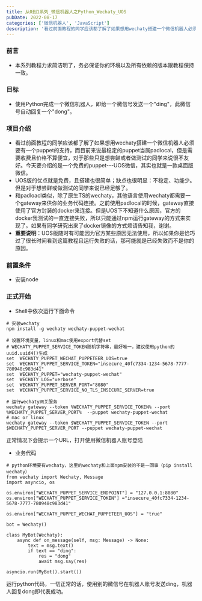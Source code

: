 ```yaml
---
title: 从0到1系列_微信机器人之Python_Wechaty_UOS
pubDate: 2022-08-17
categories: ['微信机器人', 'JavaScript']
description: '看过前面教程的同学应该都了解了如果想用wechaty搭建一个微信机器人必须要有一个puppet的支持，而目前来说最稳定的puppet当属padlocal，但是需要收费且价格不算便宜，对于那些只是想尝鲜或者做测试的同学来说很不友好。今天要介绍的是一个免费的puppet---UOS微信，其实也就是一款桌面版微信。'
---
```


### 前言

- 本系列教程力求简洁明了，务必保证你的环境以及所有依赖的版本跟教程保持一致。

### 目标

- 使用Python完成一个微信机器人，即给一个微信号发送一个"ding"，此微信号自动回复一个"dong"。

### 项目介绍

- 看过前面教程的同学应该都了解了如果想用wechaty搭建一个微信机器人必须要有一个puppet的支持，而目前来说最稳定的puppet当属padlocal，但是需要收费且价格不算便宜，对于那些只是想尝鲜或者做测试的同学来说很不友好。今天要介绍的是一个免费的puppet---UOS微信，其实也就是一款桌面版微信。
- UOS版的优点就是免费，且搭建也很简单；缺点也很明显：不稳定、功能少。但是对于想尝鲜或做测试的同学来说已经足够了。
- 和padloacl类似，除了原生TS的wechaty，其他语言使用wechaty都需要一个gateway来供你的业务代码连接。之前使用padlocal的时候，gateway直接使用了官方封装的docker来连接。但是UOS下不知道什么原因，官方的docker我测试的一直连接失败，所以只能通过npm运行gateway的方式来实现了。如果有同学研究出来了docker镜像的方式烦请告知我，谢谢。
- **重要说明**：UOS版随时有可能因为官方某些原因无法使用，所以如果你是恰巧过了很长时间看到这篇教程且运行失败的话，那可能就是已经失效而不是你的原因。

### 前置条件

- 安装node

### 正式开始

- Shell中依次运行下面命令

```shell
# 安装wechaty
npm install -g wechaty wechaty-puppet-wechat

# 设置环境变量，linux和mac使用export代替set
# WECHATY_PUPPET_SERVICE_TOKEN随机字符串，最好唯一，建议使用python的uuid.uuid4()生成
set  WECHATY_PUPPET_WECHAT_PUPPETEER_UOS=true
set  WECHATY_PUPPET_SERVICE_TOKEN="insecure_40fc7334-1234-5678-7777-780948c983d41"
set  WECHATY_PUPPET="wechaty-puppet-wechat"
set  WECHATY_LOG="verbose"
set  WECHATY_PUPPET_SERVER_PORT="8080"
set  WECHATY_PUPPET_SERVICE_NO_TLS_INSECURE_SERVER=true

# 运行wechaty网关服务
wechaty gateway --token %WECHATY_PUPPET_SERVICE_TOKEN% --port %WECHATY_PUPPET_SERVER_PORT%  --puppet wechaty-puppet-wechat
# mac or linux
wechaty gateway --token $WECHATY_PUPPET_SERVICE_TOKEN --port $WECHATY_PUPPET_SERVER_PORT --puppet wechaty-puppet-wechat
```

正常情况下会提示一个URL，打开使用微信机器人账号登陆

- 业务代码

```shell
# python环境要有wechaty，这里的wechaty和上面npm安装的不是一回事（pip install wechaty）
from wechaty import Wechaty, Message
import asyncio, os

os.environ["WECHATY_PUPPET_SERVICE_ENDPOINT"] = "127.0.0.1:8080"
os.environ["WECHATY_PUPPET_SERVICE_TOKEN"] ="insecure_40fc7334-1234-5678-7777-780948c983d41"

os.environ["WECHATY_PUPPET_WECHAT_PUPPETEER_UOS"] = "true"

bot = Wechaty()

class MyBot(Wechaty):
    async def on_message(self, msg: Message) -> None:
        text = msg.text()
        if text == "ding":
            res = "dong"
            await msg.say(res)

asyncio.run(MyBot().start())
```

运行python代码，一切正常的话，使用别的微信号在机器人账号发送ding，机器人回复dong即代表成功。
